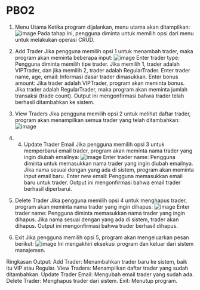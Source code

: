 # PBO2

1. Menu Utama
Ketika program dijalankan, menu utama akan ditampilkan:
![image](https://github.com/user-attachments/assets/daa42a74-7a55-4787-ac2b-369588fd6d26)
Pada tahap ini, pengguna diminta untuk memilih opsi dari menu untuk melakukan operasi CRUD.

2. Add Trader
Jika pengguna memilih opsi 1 untuk menambah trader, maka program akan meminta beberapa input:
![image](https://github.com/user-attachments/assets/8b706d3a-6ac7-4c08-b8a5-0283c0e0ec59)
Enter trader type: Pengguna diminta memilih tipe trader. Jika memilih 1, trader adalah VIPTrader, dan jika memilih 2, trader adalah RegularTrader.
Enter trader name, age, email: Informasi dasar trader dimasukkan.
Enter bonus amount: Jika trader adalah VIPTrader, program akan meminta bonus. Jika trader adalah RegularTrader, maka program akan meminta jumlah transaksi (trade count).
Output ini mengonfirmasi bahwa trader telah berhasil ditambahkan ke sistem.

3. View Traders
Jika pengguna memilih opsi 2 untuk melihat daftar trader, program akan menampilkan semua trader yang telah ditambahkan:
![image](https://github.com/user-attachments/assets/7204c9ba-9ffb-473d-93f1-a12c553f2ba2)

4. 4. Update Trader Email
Jika pengguna memilih opsi 3 untuk memperbarui email trader, program akan meminta nama trader yang ingin diubah emailnya:
![image](https://github.com/user-attachments/assets/42f5606a-c1fc-4cb9-a29c-1368d0bec56d)
Enter trader name: Pengguna diminta untuk memasukkan nama trader yang ingin diubah emailnya. Jika nama sesuai dengan yang ada di sistem, program akan meminta input email baru.
Enter new email: Pengguna memasukkan email baru untuk trader.
Output ini mengonfirmasi bahwa email trader berhasil diperbarui.

5. Delete Trader
Jika pengguna memilih opsi 4 untuk menghapus trader, program akan meminta nama trader yang ingin dihapus:
![image](https://github.com/user-attachments/assets/d1bdda87-9ce1-4cb8-8469-c11aa17a5291)
Enter trader name: Pengguna diminta memasukkan nama trader yang ingin dihapus. Jika nama sesuai dengan yang ada di sistem, trader akan dihapus.
Output ini mengonfirmasi bahwa trader berhasil dihapus.

6. Exit
Jika pengguna memilih opsi 5, program akan mengeluarkan pesan berikut:
![image](https://github.com/user-attachments/assets/62c35442-e6a8-48d2-8bd0-69a0976a5f33)
Ini mengakhiri eksekusi program dan keluar dari sistem manajemen.

Ringkasan Output:
Add Trader: Menambahkan trader baru ke sistem, baik itu VIP atau Regular.
View Traders: Menampilkan daftar trader yang sudah ditambahkan.
Update Trader Email: Mengubah email trader yang sudah ada.
Delete Trader: Menghapus trader dari sistem.
Exit: Menutup program.
